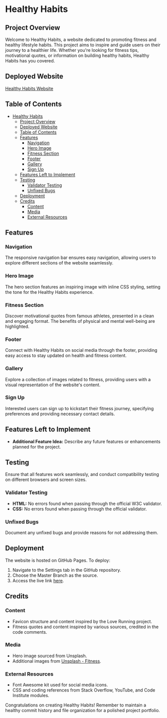 # Healthy Habits

## Project Overview

Welcome to Healthy Habits, a website dedicated to promoting fitness and healthy lifestyle habits. This project aims to inspire and guide users on their journey to a healthier life. Whether you're looking for fitness tips, motivational quotes, or information on building healthy habits, Healthy Habits has you covered.

## Deployed Website

[Healthy Habits Website](https://linusmolin98.github.io/Healthy-Habits/index.html)

## Table of Contents

- [Healthy Habits](#healthy-habits)
  - [Project Overview](#project-overview)
  - [Deployed Website](#deployed-website)
  - [Table of Contents](#table-of-contents)
  - [Features](#features)
    - [Navigation](#navigation)
    - [Hero Image](#hero-image)
    - [Fitness Section](#fitness-section)
    - [Footer](#footer)
    - [Gallery](#gallery)
    - [Sign Up](#sign-up)
  - [Features Left to Implement](#features-left-to-implement)
  - [Testing](#testing)
    - [Validator Testing](#validator-testing)
    - [Unfixed Bugs](#unfixed-bugs)
  - [Deployment](#deployment)
  - [Credits](#credits)
    - [Content](#content)
    - [Media](#media)
    - [External Resources](#external-resources)

## Features

### Navigation

The responsive navigation bar ensures easy navigation, allowing users to explore different sections of the website seamlessly.

### Hero Image

The hero section features an inspiring image with inline CSS styling, setting the tone for the Healthy Habits experience.

### Fitness Section

Discover motivational quotes from famous athletes, presented in a clean and engaging format. The benefits of physical and mental well-being are highlighted.

### Footer

Connect with Healthy Habits on social media through the footer, providing easy access to stay updated on health and fitness content.

### Gallery

Explore a collection of images related to fitness, providing users with a visual representation of the website's content.

### Sign Up

Interested users can sign up to kickstart their fitness journey, specifying preferences and providing necessary contact details.

## Features Left to Implement

- **Additional Feature Idea:** Describe any future features or enhancements planned for the project.

## Testing

Ensure that all features work seamlessly, and conduct compatibility testing on different browsers and screen sizes.

### Validator Testing

- **HTML:** No errors found when passing through the official W3C validator.
- **CSS:** No errors found when passing through the official validator.

### Unfixed Bugs

Document any unfixed bugs and provide reasons for not addressing them.

## Deployment

The website is hosted on GitHub Pages. To deploy:
1. Navigate to the Settings tab in the GitHub repository.
2. Choose the Master Branch as the source.
3. Access the live link [here](https://linusmolin98.github.io/Healthy-Habits/index.html).

## Credits

### Content

- Favicon structure and content inspired by the Love Running project.
- Fitness quotes and content inspired by various sources, credited in the code comments.

### Media

- Hero image sourced from Unsplash.
- Additional images from [Unsplash - Fitness](https://unsplash.com/s/photos/fitness).

### External Resources

- Font Awesome kit used for social media icons.
- CSS and coding references from Stack Overflow, YouTube, and Code Institute modules.

Congratulations on creating Healthy Habits! Remember to maintain a healthy commit history and file organization for a polished project portfolio.

